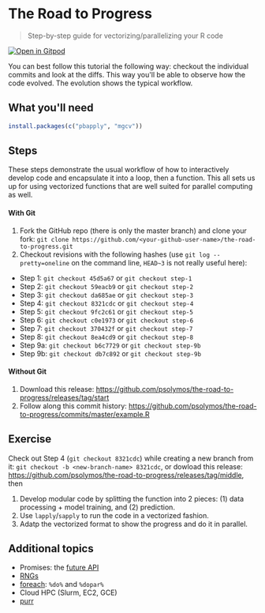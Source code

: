 # The Road to Progress

> Step-by-step guide for vectorizing/parallelizing your R code

[![Open in Gitpod](https://gitpod.io/button/open-in-gitpod.svg)](https://gitpod.io/#https://github.com/psolymos/the-road-to-progress)


You can best follow this tutorial the following way:
checkout the individual commits and look at the diffs.
This way you'll be able to observe how the code evolved.
The evolution shows the typical workflow.

## What you'll need

``` R
install.packages(c("pbapply", "mgcv"))
```

## Steps

These steps demonstrate the usual workflow of how to interactively develop code and encapsulate it into a loop, then a function. This all sets us up for using vectorized functions that are well suited for parallel computing as well.

#### With Git

1. Fork the GitHub repo (there is only the master branch) and clone your fork: `git clone https://github.com/<your-github-user-name>/the-road-to-progress.git`
2. Checkout revisions with the following hashes (use `git log --pretty=oneline` on the command line, `HEAD~3` is not really useful here):
  - Step 1: `git checkout 45d5a67` or `git checkout step-1`
  - Step 2: `git checkout 59eacb9` or `git checkout step-2`
  - Step 3: `git checkout da685ae` or `git checkout step-3`
  - Step 4: `git checkout 8321cdc` or `git checkout step-4`
  - Step 5: `git checkout 9fc2c61` or `git checkout step-5`
  - Step 6: `git checkout c0e1973` or `git checkout step-6`
  - Step 7: `git checkout 370432f` or `git checkout step-7`
  - Step 8: `git checkout 8ea4cd9` or `git checkout step-8`
  - Step 9a: `git checkout b6c7729` or `git checkout step-9b`
  - Step 9b: `git checkout db7c892` or `git checkout step-9b`

#### Without Git

1. Download this release: https://github.com/psolymos/the-road-to-progress/releases/tag/start
2. Follow along this commit history: https://github.com/psolymos/the-road-to-progress/commits/master/example.R

## Exercise

Check out Step 4 (`git checkout 8321cdc`) while creating a new branch from it: `git checkout -b <new-branch-name> 8321cdc`, or dowload this release: https://github.com/psolymos/the-road-to-progress/releases/tag/middle, then

1. Develop modular code by splitting the function into 2 pieces: (1) data processing + model training, and (2) prediction.
2. Use `lapply`/`sapply` to run the code in a vectorized fashion.
3. Adatp the vectorized format to show the progress and do it in parallel.

## Additional topics

- Promises: the [future API](https://cran.r-project.org/web/packages/future/index.html)
- [RNGs](https://cran.r-project.org/web/views/HighPerformanceComputing.html)
- [foreach](https://cran.r-project.org/web/packages/foreach/vignettes/foreach.html): `%do%` and `%dopar%`
- Cloud HPC (Slurm, EC2, GCE)
- [purr](https://jennybc.github.io/purrr-tutorial/bk01_base-functions.html)
